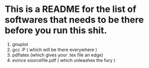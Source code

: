  # This is a README for the list of softwares that needs to be there before you run this shit.
1. gnuplot
2. gcc :P ( which will be there everywhere )
3. pdflatex (which gives your .tex file an edge)
4. evince sourcefile.pdf ( which unleashes the fury )
